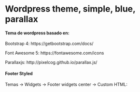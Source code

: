<h1>Wordpress theme, simple, blue, parallax</h1>

<h4>Tema de wordpress basado en:</h4>

<p>Bootstrap 4: https://getbootstrap.com/docs/</p>
<p>Font Awesome 5: https://fontawesome.com/icons</p>
<p>Parallaxjs: http://pixelcog.github.io/parallax.js/</p>

<h4>Footer Styled</h4>
<p>Temas -> Widgets -> Footer widgets center -> Custom HTML:</p>


<a href="mailto:#" style="color: #cbc5c1"><span class="fa-stack fa-lg"><i class="fa fa-circle fa-stack-2x"></i><i class="fa fa-envelope fa-stack-1x fa-inverse" style="color: #000"></i></span></a>
<a href="#" target="_blank" style="color: #cbc5c1"><span class="fa-stack fa-lg"><i class="fa fa-circle fa-stack-2x"></i><i class="fab fa-facebook-f fa-stack-1x fa-inverse" style="color: #000"></i></span></a>
<a href="#" target="_blank" style="color: #cbc5c1"><span class="fa-stack fa-lg"><i class="fa fa-circle fa-stack-2x"></i><i class="fab fa-twitter fa-stack-1x fa-inverse" style="color: #000"></i></span></a>
<a href="#" target="_blank" style="color: #cbc5c1"><span class="fa-stack fa-lg"><i class="fa fa-circle fa-stack-2x"></i><i class="fab fa-instagram fa-stack-1x fa-inverse" style="color: #000"></i></span></a>
